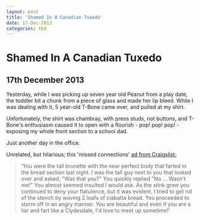 ```yaml
---
layout: post
title: 'Shamed In A Canadian Tuxedo'
date: 17-Dec-2013
categories: tbd
---
```


# Shamed In A Canadian Tuxedo

## 17th December 2013

Yesterday,   while I was picking up seven year old Peanut from a play date,   the toddler bit a chunk from a piece of glass and made her lip bleed. While I was dealing with it, 5 year-old T-Bone came over, and pulled at my shirt.

Unfortunately, the shirt was chambray, with press studs, not buttons, and T-Bone's enthusiasm caused it to open with a flourish - pop! pop! pop! - exposing my whole front section to a school dad.

Just another day in the office.

Unrelated, but hilarious; this 'missed connections' <a href="http://www.buzzfeed.com/awesomer/you-farted-in-trader-joes-m4w">ad from Craigslist:</a>

<blockquote>'You were the tall brunette with the near perfect body that farted in the bread section last night. I was the tall guy next to you that looked over and asked, "Was that you?" You quickly replied "No ... Wasn't me!" You almost seemed insulted I would ask. As the stink grew you continued to deny your flatulence, but it was evident. I tried to get rid of the stench by waving 2 loafs of ciabatta bread. You proceeded to storm off in an angry manner. You are beautiful and even if you are a liar and fart like a Clydesdale, I'd love to meet up sometime!'</blockquote>

 
